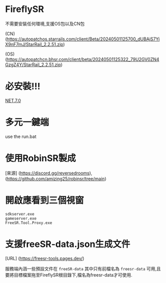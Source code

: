# FireflySR
不需要安裝任何環境,支援OS包以及CN包 

 (CN) (https://autopatchos.starrails.com/client/Beta/20240501125700_dUBAjS7YiX9nF7mJ/StarRail_2.2.51.zip)
 
 (OS) (https://autopatchcn.bhsr.com/client/beta/20240501125322_79U2GV0ZN4GzgZ4Y/StarRail_2.2.51.zip)

# 必安裝!!! #
[NET.7.0](https://dotnet.microsoft.com/en-us/download/dotnet/thank-you/sdk-7.0.315-windows-x64-installer)

# 多元一鍵端
use the run.bat

# 使用RobinSR製成
[來源] (https://discord.gg/reversedrooms),
(https://github.com/amizing25/robinsr/tree/main)

# 開啟應看到三個視窗
    sdkserver.exe
    gameserver.exe
    FreeSR.Tool.Proxy.exe

# 支援freeSR-data.json生成文件
[URL] (https://freesr-tools.pages.dev/)

服務端內涵一些預設文件在 `freeSR-data` 其中只有前檔名為 `freesr-data` 可用,且要將目標檔案拖至FireflySR根目錄下,檔名為freesr-data才可使用.

